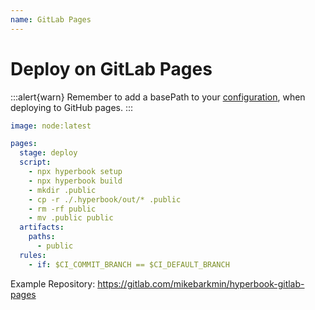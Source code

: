 ```yaml
---
name: GitLab Pages
---
```


# Deploy on GitLab Pages

:::alert{warn}
Remember to add a basePath to your [configuration](/configuration/book), when deploying to GitHub pages.
:::

```yml
image: node:latest

pages:
  stage: deploy
  script:
    - npx hyperbook setup
    - npx hyperbook build
    - mkdir .public
    - cp -r ./.hyperbook/out/* .public
    - rm -rf public
    - mv .public public
  artifacts:
    paths:
      - public
  rules:
    - if: $CI_COMMIT_BRANCH == $CI_DEFAULT_BRANCH
```

Example Repository: https://gitlab.com/mikebarkmin/hyperbook-gitlab-pages
